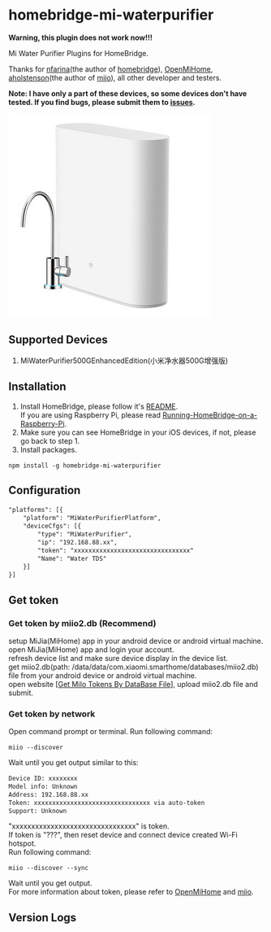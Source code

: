 # homebridge-mi-waterpurifier

**Warning, this plugin does not work now!!!**

Mi Water Purifier Plugins for HomeBridge.
   
Thanks for [nfarina](https://github.com/nfarina)(the author of [homebridge](https://github.com/nfarina/homebridge)), [OpenMiHome](https://github.com/OpenMiHome/mihome-binary-protocol), [aholstenson](https://github.com/aholstenson)(the author of [miio](https://github.com/aholstenson/miio)), all other developer and testers.   
   
**Note: I have only a part of these devices, so some devices don't have tested. If you find bugs, please submit them to [issues](https://github.com/iyuenan3/homebridge-mi-waterpurifier/issues).**   

![XiaoMiWaterPurifier500GEnhancedEdition](https://raw.githubusercontent.com/iyuenan3/homebridge-mi-waterpurifier/main/images/MiWaterPurifier500GEnhancedEdition.jpg)

## Supported Devices
1. MiWaterPurifier500GEnhancedEdition(小米净水器500G增强版)   

## Installation
1. Install HomeBridge, please follow it's [README](https://github.com/nfarina/homebridge/blob/master/README.md).   
If you are using Raspberry Pi, please read [Running-HomeBridge-on-a-Raspberry-Pi](https://github.com/nfarina/homebridge/wiki/Running-HomeBridge-on-a-Raspberry-Pi).   
2. Make sure you can see HomeBridge in your iOS devices, if not, please go back to step 1.   
3. Install packages.   
```
npm install -g homebridge-mi-waterpurifier
```
## Configuration
```
"platforms": [{
    "platform": "MiWaterPurifierPlatform",
    "deviceCfgs": [{
        "type": "MiWaterPurifier",
        "ip": "192.168.88.xx",
        "token": "xxxxxxxxxxxxxxxxxxxxxxxxxxxxxxxx"
        "Name": "Water TDS"
    }]
}]
```
## Get token
### Get token by miio2.db (Recommend)
setup MiJia(MiHome) app in your android device or android virtual machine.   
open MiJia(MiHome) app and login your account.   
refresh device list and make sure device display in the device list.   
get miio2.db(path: /data/data/com.xiaomi.smarthome/databases/miio2.db) file from your android device or android virtual machine.   
open website [[Get MiIo Tokens By DataBase File](http://miio2.yinhh.com/)], upload miio2.db file and submit.    
### Get token by network
Open command prompt or terminal. Run following command:
```
miio --discover
```
Wait until you get output similar to this:
```
Device ID: xxxxxxxx   
Model info: Unknown   
Address: 192.168.88.xx   
Token: xxxxxxxxxxxxxxxxxxxxxxxxxxxxxxxx via auto-token   
Support: Unknown   
```
"xxxxxxxxxxxxxxxxxxxxxxxxxxxxxxxx" is token.   
If token is "???", then reset device and connect device created Wi-Fi hotspot.   
Run following command:   
```
miio --discover --sync
```
Wait until you get output.   
For more information about token, please refer to [OpenMiHome](https://github.com/OpenMiHome/mihome-binary-protocol) and [miio](https://github.com/aholstenson/miio).   

## Version Logs

